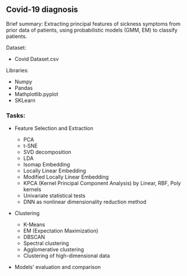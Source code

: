 ## Covid-19 diagnosis

Brief summary: Extracting principal features of sickness symptoms from prior data of patients, using probabilistic models (GMM, EM) to classify patients.

Dataset:
- Covid Dataset.csv

Libraries:
- Numpy
- Pandas
- Mathplotlib.pyplot
- SKLearn

### Tasks:
- Feature Selection and Extraction
    - PCA
    - t-SNE
    - SVD decomposition
    - LDA
    - Isomap Embedding
    - Locally Linear Embedding
    - Modified Locally Linear Embedding
    - KPCA (Kernel Principal Component Analysis) by Linear, RBF, Poly kernels
    - Univariate statistical tests
    - DNN as nonlinear dimensionality reduction method
- Clustering
    - K-Means
    - EM (Expectation Maximization)
    - DBSCAN
    - Spectral clustering
    - Agglomerative clustering
    - Clustering of high-dimensional data
 
- Models' evaluation and comparison
